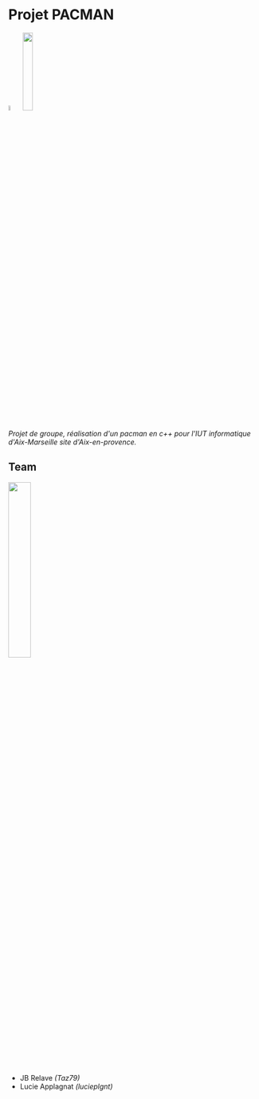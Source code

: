 # Projet PACMAN

<div>
  <img src="https://raw.githubusercontent.com/isocpp/logos/master/cpp_logo.png" width="5%">
  <img src="https://upload.wikimedia.org/wikipedia/fr/thumb/8/83/Univ_Aix-Marseille_-_IUT.svg/1280px-Univ_Aix-Marseille_-_IUT.svg.png" width="20%">
</div>

<i>Projet de groupe, réalisation d'un pacman en c++ pour l'IUT informatique d'Aix-Marseille site d'Aix-en-provence.</i>

## Team
<img src="https://www.fashioncooking.fr/wp-content/plugins/wordpress-popup/assets/images/dev-team@2x.png" width="30%"/>

- <bold>JB Relave</bold> <i>(Taz79)</i>
- <bold>Lucie Applagnat</bold> <i>(lucieplgnt)</i>
